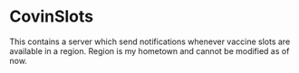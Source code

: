 # CovinSlots
This contains a server which send notifications whenever vaccine slots are available in a region. Region is my hometown and cannot be modified as of now.
